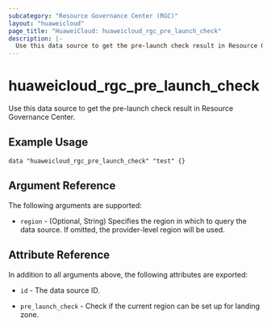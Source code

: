 ```yaml
---
subcategory: "Resource Governance Center (RGC)"
layout: "huaweicloud"
page_title: "HuaweiCloud: huaweicloud_rgc_pre_launch_check"
description: |-
  Use this data source to get the pre-launch check result in Resource Governance Center.
---
```


# huaweicloud_rgc_pre_launch_check

Use this data source to get the pre-launch check result in Resource Governance Center.

## Example Usage

```hcl
data "huaweicloud_rgc_pre_launch_check" "test" {}
```

## Argument Reference

The following arguments are supported:

* `region` - (Optional, String) Specifies the region in which to query the data source.
  If omitted, the provider-level region will be used.

## Attribute Reference

In addition to all arguments above, the following attributes are exported:

* `id` - The data source ID.

* `pre_launch_check` - Check if the current region can be set up for landing zone.
